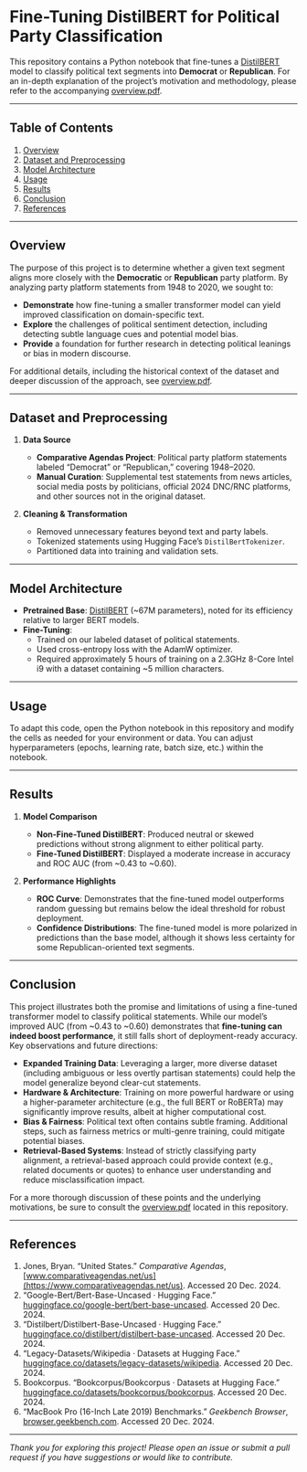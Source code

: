 # Fine-Tuning DistilBERT for Political Party Classification

This repository contains a Python notebook that fine-tunes a [DistilBERT](https://huggingface.co/distilbert/distilbert-base-uncased) model to classify political text segments into **Democrat** or **Republican**. For an in-depth explanation of the project’s motivation and methodology, please refer to the accompanying [overview.pdf](overview.pdf).

---

## Table of Contents
1. [Overview](#overview)  
2. [Dataset and Preprocessing](#dataset-and-preprocessing)  
3. [Model Architecture](#model-architecture)  
4. [Usage](#usage)  
5. [Results](#results)  
6. [Conclusion](#conclusion)  
7. [References](#references)  

---

## Overview

The purpose of this project is to determine whether a given text segment aligns more closely with the **Democratic** or **Republican** party platform. By analyzing party platform statements from 1948 to 2020, we sought to:

- **Demonstrate** how fine-tuning a smaller transformer model can yield improved classification on domain-specific text.
- **Explore** the challenges of political sentiment detection, including detecting subtle language cues and potential model bias.
- **Provide** a foundation for further research in detecting political leanings or bias in modern discourse.

For additional details, including the historical context of the dataset and deeper discussion of the approach, see [overview.pdf](overview.pdf).

---

## Dataset and Preprocessing

1. **Data Source**  
   - **Comparative Agendas Project**: Political party platform statements labeled “Democrat” or “Republican,” covering 1948–2020.  
   - **Manual Curation**: Supplemental test statements from news articles, social media posts by politicians, official 2024 DNC/RNC platforms, and other sources not in the original dataset.

2. **Cleaning & Transformation**  
   - Removed unnecessary features beyond text and party labels.  
   - Tokenized statements using Hugging Face’s `DistilBertTokenizer`.  
   - Partitioned data into training and validation sets.

---

## Model Architecture

- **Pretrained Base**: [DistilBERT](https://huggingface.co/distilbert/distilbert-base-uncased) (~67M parameters), noted for its efficiency relative to larger BERT models.  
- **Fine-Tuning**:  
  - Trained on our labeled dataset of political statements.  
  - Used cross-entropy loss with the AdamW optimizer.  
  - Required approximately 5 hours of training on a 2.3GHz 8-Core Intel i9 with a dataset containing ~5 million characters.

---

## Usage

To adapt this code, open the Python notebook in this repository and modify the cells as needed for your environment or data. You can adjust hyperparameters (epochs, learning rate, batch size, etc.) within the notebook.

---

## Results

1. **Model Comparison**  
   - **Non-Fine-Tuned DistilBERT**: Produced neutral or skewed predictions without strong alignment to either political party.  
   - **Fine-Tuned DistilBERT**: Displayed a moderate increase in accuracy and ROC AUC (from ~0.43 to ~0.60).

2. **Performance Highlights**  
   - **ROC Curve**: Demonstrates that the fine-tuned model outperforms random guessing but remains below the ideal threshold for robust deployment.  
   - **Confidence Distributions**: The fine-tuned model is more polarized in predictions than the base model, although it shows less certainty for some Republican-oriented text segments.

---

## Conclusion

This project illustrates both the promise and limitations of using a fine-tuned transformer model to classify political statements. While our model’s improved AUC (from ~0.43 to ~0.60) demonstrates that **fine-tuning can indeed boost performance**, it still falls short of deployment-ready accuracy. Key observations and future directions:

- **Expanded Training Data**: Leveraging a larger, more diverse dataset (including ambiguous or less overtly partisan statements) could help the model generalize beyond clear-cut statements.  
- **Hardware & Architecture**: Training on more powerful hardware or using a higher-parameter architecture (e.g., the full BERT or RoBERTa) may significantly improve results, albeit at higher computational cost.  
- **Bias & Fairness**: Political text often contains subtle framing. Additional steps, such as fairness metrics or multi-genre training, could mitigate potential biases.  
- **Retrieval-Based Systems**: Instead of strictly classifying party alignment, a retrieval-based approach could provide context (e.g., related documents or quotes) to enhance user understanding and reduce misclassification impact.

For a more thorough discussion of these points and the underlying motivations, be sure to consult the [overview.pdf](overview.pdf) located in this repository.

---

## References

1. Jones, Bryan. “United States.” *Comparative Agendas*,  
   [www.comparativeagendas.net/us](https://www.comparativeagendas.net/us). Accessed 20 Dec. 2024.  
2. “Google-Bert/Bert-Base-Uncased · Hugging Face.”  
   [huggingface.co/google-bert/bert-base-uncased](https://huggingface.co/google-bert/bert-base-uncased). Accessed 20 Dec. 2024.  
3. “Distilbert/Distilbert-Base-Uncased · Hugging Face.”  
   [huggingface.co/distilbert/distilbert-base-uncased](https://huggingface.co/distilbert/distilbert-base-uncased). Accessed 20 Dec. 2024.  
4. “Legacy-Datasets/Wikipedia · Datasets at Hugging Face.”  
   [huggingface.co/datasets/legacy-datasets/wikipedia](https://huggingface.co/datasets/legacy-datasets/wikipedia). Accessed 20 Dec. 2024.  
5. Bookcorpus. “Bookcorpus/Bookcorpus · Datasets at Hugging Face.”  
   [huggingface.co/datasets/bookcorpus/bookcorpus](https://huggingface.co/datasets/bookcorpus/bookcorpus). Accessed 20 Dec. 2024.  
6. “MacBook Pro (16-Inch Late 2019) Benchmarks.” *Geekbench Browser*,  
   [browser.geekbench.com](https://browser.geekbench.com/macs/macbook-pro-16-inch-late-2019-intel-core-i9-9880h-2-3-ghz-8-cores). Accessed 20 Dec. 2024.  

---

*Thank you for exploring this project! Please open an issue or submit a pull request if you have suggestions or would like to contribute.*
